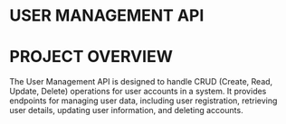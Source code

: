 # USER MANAGEMENT API
# PROJECT OVERVIEW
The User Management API is designed to handle CRUD (Create, Read, Update, Delete) operations for user accounts in a system. 
It provides endpoints for managing user data, including user registration, retrieving user details, updating user information, and deleting accounts.
